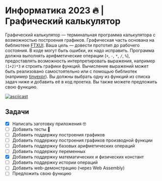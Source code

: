 # Информатика 2023 🔥 | Графический калькулятор

Графический калькулятор — терминальная программа калькулятора с возможностью построения графиков. Графическая часть основана на библиотеке [FTXUI](https://github.com/ArthurSonzogni/FTXUI). Ваша цель — довести прототип до рабочего состояния. В коде могут быть ошибки, их надо исправить. Программа должна выполнять арифметические операции (`+`, `-`, `*`, `/`, `%`), предоставлять возможность интерпретировать выражения, например `(1+2)*3` и строить графики функций. Вычисление выражений может быть реализовано самостоятельно или с помощью библиотек (например [tinyexpr](https://github.com/codeplea/tinyexpr)). Вы должны выбрать одну из функций из списка задач ниже и добавить её в код проетка. Вы также можете предложить свою функцию.

[![asciicast](https://asciinema.org/a/D5pDPrYtXJLOYnRK1GkogOTGG.svg)](https://asciinema.org/a/D5pDPrYtXJLOYnRK1GkogOTGG)

## Задачи

- [x] Написать заготовку приложения 🤓
- [ ] Добавить тесты 🔵
- [ ] Добавить поддержку построения графиков
- [ ] Добавить поддержку построения графиков производной функции
- [ ] Добавить поддержку базовых арифметических операций
- [ ] Добавить поддержку переменных
- [x] Добавить поддержку математических и физических констант
- [ ] Добавить поддержку истории операций
- [ ] Добавить web-демонстрацию (через Web Assembly)
- [ ] Предложить свою функцию
